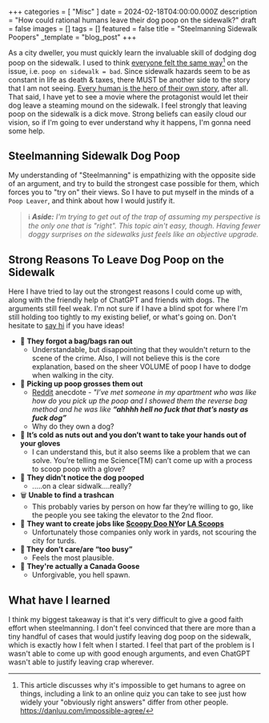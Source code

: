 +++
categories = [ "Misc" ]
date = 2024-02-18T04:00:00.000Z
description = "How could rational humans leave their dog poop on the sidewalk?"
draft = false
images = []
tags = []
featured = false
title = "Steelmanning Sidewalk Poopers"
_template = "blog_post"
+++

As a city dweller, you must quickly learn the invaluable skill of dodging dog poop on the sidewalk. I used to think [everyone felt the same way](https://danluu.com/impossible-agree/)[^1] on the issue, i.e. `poop on sidewalk = bad`. Since sidewalk hazards seem to be as constant in life as death & taxes, there MUST be another side to the story that I am not seeing. [Every human is the hero of their own story](https://www.reddit.com/r/writing/comments/7i9j4k/comment/dqx49iq/?utm_source=share&utm_medium=web2x&context=3), after all. That said, I have yet to see a movie where the protagonist would let their dog leave a steaming mound on the sidewalk. I feel strongly that leaving poop on the sidewalk is a dick move. Strong beliefs can easily cloud our vision, so if I'm going to ever understand why it happens, I'm gonna need some help.

## Steelmanning Sidewalk Dog Poop

My understanding of "Steelmanning" is empathizing with the opposite side of an argument, and try to build the strongest case possible for them, which forces you to "try on" their views. So I have to put myself in the minds of a `Poop Leaver`, and think about how I would justify it.

> ℹ️ ***Aside:** I'm trying to get out of the trap of assuming my perspective is the only one that is "right". This topic ain't easy, though. Having fewer doggy surprises on the sidewalks just feels like an objective upgrade.*
> 

## Strong Reasons To Leave Dog Poop on the Sidewalk

Here I have tried to lay out the strongest reasons I could come up with, along with the friendly help of ChatGPT and friends with dogs. The arguments still feel weak. I'm not sure if I have a blind spot for where I'm still holding too tightly to my existing belief, or what's going on. Don't hesitate to [say hi](/hi/) if you have ideas!

- 🤔 **They forgot a bag/bags ran out**
    - Understandable, but disappointing that they wouldn't return to the scene of the crime. Also, I will not believe this is the core explanation, based on the sheer VOLUME of poop I have to dodge when walking in the city.
- 🤮 **Picking up poop grosses them out**
    - [Reddit](https://www.notion.so/Steelmanning-Sidewalk-Poopers-909d1b66cf2b460a8f169f60bacd8a7f?pvs=21) anecdote - *"I’ve met someone in my apartment who was like how do you pick up the poop and I showed them the reverse bag method and he was like **“ahhhh hell no fuck that that’s nasty as fuck dog”***
    - Why do they own a dog?
- 🥶 **It’s cold as nuts out and you don’t want to take your hands out of your gloves**
    - I can understand this, but it also seems like a problem that we can solve. You’re telling me Science(TM) can’t come up with a process to scoop poop with a glove?
- 🙈 **They didn't notice the dog pooped**
    - .....on a clear sidwalk....really?
- 🗑️ **Unable to find a trashcan**
    - This probably varies by person on how far they’re willing to go, like the people you see taking the elevator to the 2nd floor.
- 👷 **They want to create jobs like [Scoopy Doo NY](https://scoopydoony.com/)or [LA Scoops](https://www.reddit.com/r/Entrepreneur/comments/i4ukoa/1_month_follow_up_for_my_pet_waste_removal_poop/)**
    - Unfortunately those companies only work in yards, not scouring the city for turds.
- **🤷 They don’t care/are “too busy”**
    - Feels the most plausible.
- 🦢 **They're actually a Canada Goose**
    - Unforgivable, you hell spawn.

## What have I learned

I think my biggest takeaway is that it's very difficult to give a good faith effort when steelmanning. I don't feel convinced that there are more than a tiny handful of cases that would justify leaving dog poop on the sidewalk, which is exactly how I felt when I started. I feel that part of the problem is I wasn't able to come up with good enough arguments, and even ChatGPT wasn't able to justify leaving crap wherever.

[^1]: This article discusses why it's impossible to get humans to agree on things, including a link to an online quiz you can take to see just how widely your "obviously right answers" differ from other people. https://danluu.com/impossible-agree/